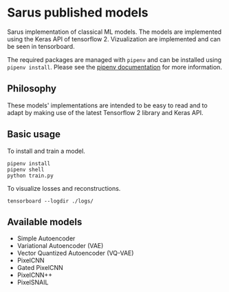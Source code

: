 # Sarus published models

Sarus implementation of classical ML models. The models are implemented using the Keras API of tensorflow 2. Vizualization are implemented and can be seen in tensorboard.

The required packages are managed with `pipenv` and can be installed using `pipenv install`. Please see the [pipenv documentation](https://pipenv-fork.readthedocs.io/en/latest/) for more information.

## Philosophy

These models' implementations are intended to be easy to read and to adapt by making use of the latest Tensorflow 2 library and Keras API.

## Basic usage

To install and train a model.

```shell
pipenv install
pipenv shell
python train.py
```

To visualize losses and reconstructions.

```shell
tensorboard --logdir ./logs/
```

## Available models

* Simple Autoencoder
* Variational Autoencoder (VAE)
* Vector Quantized Autoencoder (VQ-VAE)
* PixelCNN
* Gated PixelCNN
* PixelCNN++
* PixelSNAIL